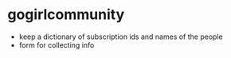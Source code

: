 # gogirlcommunity

- keep a dictionary of subscription ids and names of the people
- form for collecting info
 
